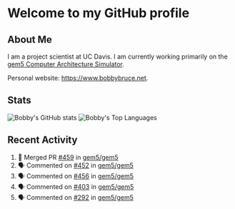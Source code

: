 # Welcome to my GitHub profile

## About Me

I am a project scientist at UC Davis. I am currently working primarily on the [gem5 Computer Architecture Simulator](https://github.com/gem5).

Personal website: <https://www.bobbybruce.net>.

## Stats

![Bobby's GitHub stats](https://github-readme-stats.vercel.app/api?username=bobbyrbruce&show_icons=true&theme=responsive&include_all_commits=true&count_private=true&show=reviews&disable_animations=true)
![Bobby's Top Languages ](https://github-readme-stats.vercel.app/api/top-langs/?username=bobbyrbruce&layout=compact&theme=responsive&count_private=true&langs_count=10&disable_animations=true)

## Recent Activity

<!--START_SECTION:activity-->
1. 🎉 Merged PR [#459](https://github.com/gem5/gem5/pull/459) in [gem5/gem5](https://github.com/gem5/gem5)
2. 🗣 Commented on [#452](https://github.com/gem5/gem5/issues/452#issuecomment-1764750879) in [gem5/gem5](https://github.com/gem5/gem5)
3. 🗣 Commented on [#456](https://github.com/gem5/gem5/issues/456#issuecomment-1764741640) in [gem5/gem5](https://github.com/gem5/gem5)
4. 🗣 Commented on [#403](https://github.com/gem5/gem5/issues/403#issuecomment-1764731723) in [gem5/gem5](https://github.com/gem5/gem5)
5. 🗣 Commented on [#292](https://github.com/gem5/gem5/issues/292#issuecomment-1764724097) in [gem5/gem5](https://github.com/gem5/gem5)
<!--END_SECTION:activity-->
